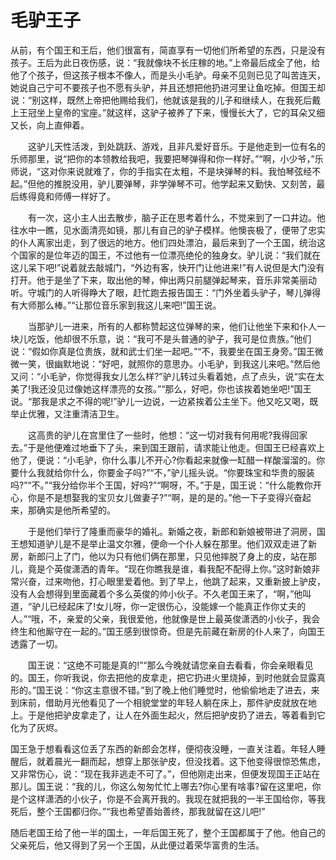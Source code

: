 # 毛驴王子

从前，有个国王和王后，他们很富有，简直享有一切他们所希望的东西，只是没有孩子。王后为此日夜伤感，说：“我就像块不长庄稼的地。”上帝最后成全了他，给他了个孩子，但这孩子根本不像人，而是头小毛驴。母亲不见则已见了叫苦连天，她说自己宁可不要孩子也不愿有头驴，并且还想把他扔进河里让鱼吃掉。但国王却说：“别这样，既然上帝把他赐给我们，他就该是我的儿子和继续人，在我死后戴上王冠坐上皇帝的宝座。”就这样，这驴子被养了下来，慢慢长大了，它的耳朵又细又长，向上直伸着。

　　这驴儿天性活泼，到处跳跃、游戏，且非凡爱好音乐。于是他走到一位有名的乐师那里，说“把你的本领教给我吧，我要把琴弹得和你一样好。”“啊，小少爷，”乐师说，“这对你来说就难了，你的手指实在太粗，不是块弹琴的料。我怕琴弦经不起。”但他的推脱没用，驴儿要弹琴，非学弹琴不可。他学起来又勤快、又刻苦，最后练得竟和师傅一样好了。

　　有一次，这小主人出去散步，脑子正在思考着什么，不觉来到了一口井边。他往水中一瞧，见水面清亮如镜，那儿有自己的驴子模样。他懊丧极了，便带了忠实的仆人离家出走，到了很远的地方。他们四处漂泊，最后来到了一个王国，统治这个国家的是位年迈的国王，不过他有一位漂亮绝伦的独身女。驴儿说：“我们就在这儿呆下吧!”说着就去敲城门，“外边有客，快开门让他进来!”有人说但是大门没有打开。他于是坐了下来，取出他的琴，伸出两只前腿弹起琴来，音乐非常美丽动听。守城门的人听得睁大了眼，赶忙跑去报告国王：“门外坐着头驴子，琴儿弹得有大师那么棒。”“让那位音乐家到我这儿来吧!”国王说。

　　当那驴儿一进来，所有的人都称赞起这位弹琴的来，他们让他坐下来和仆人一块儿吃饭，他却很不乐意，说：“我可不是头普通的驴子，我可是位贵族。”他们说：“假如你真是位贵族，就和武士们坐一起吧。”“不，我要坐在国王身旁。”国王微微一笑，很幽默地说：“好吧，就照你的意思办。小毛驴，到我这儿来吧。”然后他又问：“小毛驴，你觉得我女儿怎么样?”驴儿转过头看着她，点了点头，说“实在太美了!我还没见过像她这样漂亮的女孩。”“那么，好吧，你也该挨着她坐吧!”国王说。“那我是求之不得的呢!”驴儿一边说，一边紧挨着公主坐下。他又吃又喝，既举止优雅，又注重清洁卫生。

　　这高贵的驴儿在宫里住了一些时，他想：“这一切对我有何用呢?我得回家去。”于是他便难过地垂下了头，来到国王跟前，请求能让他走。但国王已经喜欢上他了，便说：“小毛驴，你什么事儿不开心?你看起来就像一缸醋一样酸溜溜的。你要什么我就给你什么，你要金子吗?”“不，”驴儿摇头说。“你要珠宝和华贵的服装吗?”“不。”“我分给你半个王国，好吗?”“啊呀，不。”于是，国王说：“什么能教你开心，你是不是想娶我的宝贝女儿做妻子?”“啊，是的是的。”他一下子变得兴奋起来，那确实是他所希望的。

　　于是他们举行了隆重而豪华的婚礼。新婚之夜，新郎和新娘被带进了洞房，国王想知道驴儿是不是举止温文尔雅，便命一个仆人躲在那里。他们双双走进了新房，新郎闩上了门，他以为只有他们俩在那里，只见他摔脱了身上的皮，站在那儿，竟是个英俊潇洒的青年。“现在你瞧我是谁，看我配不配得上你。”这时新娘非常兴奋，过来吻他，打心眼里爱着他。到了早上，他跳了起来，又重新披上驴皮，没有人会想得到里面藏着个多么英俊的帅小伙子。不久老国王来了，“啊，”他叫道，“驴儿已经起床了!女儿呀，你一定很伤心，没能嫁一个能真正作你丈夫的人。”“哦，不，亲爱的父亲，我很爱他，他就像是世上最英俊潇洒的小伙子，我会终生和他厮守在一起的。”国王感到很惊奇。但是先前藏在新房的仆人来了，向国王透露了一切。

　　国王说：“这绝不可能是真的!”“那么今晚就请您亲自去看看，你会亲眼看见的。国王，你听我说，你去把他的皮拿走，把它扔进火里烧掉，到时他就会显露真形的。”国王说：“你这主意很不错。”到了晚上他们睡觉时，他偷偷地走了进去，来到床前，借助月光他看见了一个相貌堂堂的年轻人躺在床上，那件驴皮就放在地上。于是他把驴皮拿走了，让人在外面生起火，然后把驴皮扔了进去，等着看到它化为了灰烬。

国王急于想看看这位丢了东西的新郎会怎样，便彻夜没睡，一直关注着。年轻人睡醒后，就着晨光一翻而起，想穿上那张驴皮，但没找着。这下他变得很惊恐焦虑，又非常伤心，说：“现在我非逃走不可了。”，但他刚走出来，但便发现国王正站在那儿。国王说：“我的儿，你这么匆匆忙忙上哪去?你心里有啥事?留在这里吧，你是个这样潇洒的小伙子，你是不会离开我的。我现在就把我的一半王国给你，等我死后，整个王国都归你。”“我也希望善始善终，那我就留在这儿吧!”

随后老国王给了他一半的国土，一年后国王死了，整个王国都属于了他。他自己的父亲死后，他又得到了另一个王国，从此便过着荣华富贵的生活。
